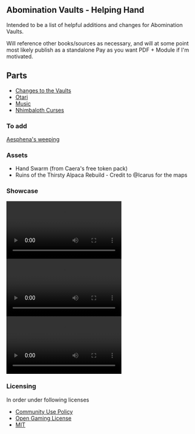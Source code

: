 ## Abomination Vaults - Helping Hand
Intended to be a list of helpful additions and changes for Abomination Vaults.

Will reference other books/sources as necessary, and will at some point most likely publish as a standalone Pay as you want PDF + Module if I'm motivated.

## Parts
- [Changes to the Vaults](/VAULTS.MD)
- [Otari](/OTARI.MD)
- [Music](/MUSIC.MD)
- [Nhimbaloth Curses](/NHIM_CURSE.MD)


### To add
[Aesphena's weeping](https://discord.com/channels/880968862240239708/891395262810034176/1306506242553810944)

### Assets
- Hand Swarm (from Caera's free token pack)
- Ruins of the Thirsty Alpaca Rebuild - Credit to @Icarus for the maps

### Showcase

<video src="/preview/gauntlight-collapse.mp4" controls></video>
<video src="preview/belcorra-death.mp4" controls></video>
<video src="preview/belcorra-attacks.mp4" controls></video>

###  Licensing
In order under following licenses
- [Community Use Policy](/license/CUP.MD)
- [Open Gaming License](/license/OGL.MD)
- [MIT](/license/MIT.MD)
